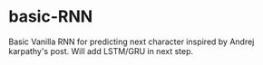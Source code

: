 # basic-RNN
Basic Vanilla RNN for predicting next character inspired by Andrej karpathy's post. Will add LSTM/GRU in next step.
